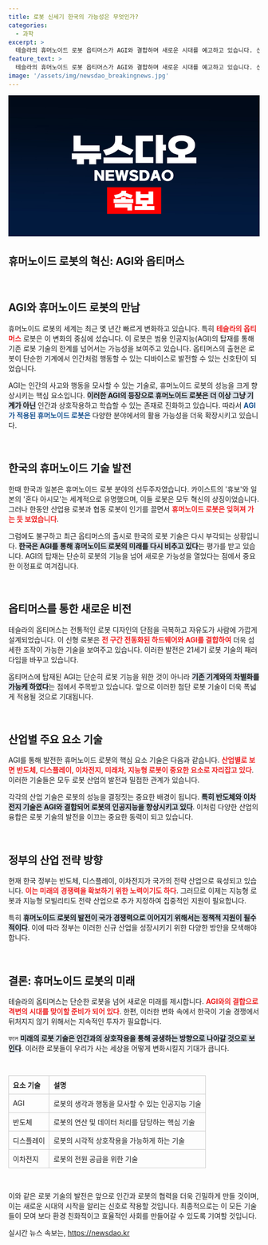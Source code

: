 ```yaml
---
title: 로봇 신세기 한국의 가능성은 무엇인가?
categories:
  - 과학
excerpt: >
  테슬라의 휴머노이드 로봇 옵티머스가 AGI와 결합하며 새로운 시대를 예고하고 있습니다. 산업의 패러다임이 변화하는 가운데, 한국도 지능형 로봇과 모빌리티 육성에 나서야 할 때입니다!
feature_text: >
  테슬라의 휴머노이드 로봇 옵티머스가 AGI와 결합하며 새로운 시대를 예고하고 있습니다. 산업의 패러다임이 변화하는 가운데, 한국도 지능형 로봇과 모빌리티 육성에 나서야 할 때입니다!
image: '/assets/img/newsdao_breakingnews.jpg'
---
```


<p><img src="/assets/img/newsdao_breakingnews.jpg" alt="firstkoreanews 속보" /></p>

<h2 data-ke-size="size26">휴머노이드 로봇의 혁신: AGI와 옵티머스</h2>

<p data-ke-size="size16">&nbsp;</p>

<h2>AGI와 휴머노이드 로봇의 만남</h2>

<p>휴머노이드 로봇의 세계는 최근 몇 년간 빠르게 변화하고 있습니다. 특히 <b><span style="color: #ee2323;">테슬라의 옵티머스</span></b> 로봇은 이 변화의 중심에 섰습니다. 이 로봇은 범용 인공지능(AGI)의 탑재를 통해 기존 로봇 기술의 한계를 넘어서는 가능성을 보여주고 있습니다. 옵티머스의 출현은 로봇이 단순한 기계에서 인간처럼 행동할 수 있는 디바이스로 발전할 수 있는 신호탄이 되었습니다. </p>

<p>AGI는 인간의 사고와 행동을 모사할 수 있는 기술로, 휴머노이드 로봇의 성능을 크게 향상시키는 핵심 요소입니다. <b><span style="background-color: #21538527;">이러한 AGI의 등장으로 휴머노이드 로봇은 더 이상 그냥 기계가 아닌</span></b> 인간과 상호작용하고 학습할 수 있는 존재로 진화하고 있습니다. 따라서 <b><span style="color: #1a5490;">AGI가 적용된 휴머노이드 로봇은</span></b> 다양한 분야에서의 활용 가능성을 더욱 확장시키고 있습니다.</p>

<p data-ke-size="size16">&nbsp;</p>

<h2>한국의 휴머노이드 기술 발전</h2>

<p>한때 한국과 일본은 휴머노이드 로봇 분야의 선두주자였습니다. 카이스트의 '휴보'와 일본의 '혼다 아시모'는 세계적으로 유명했으며, 이들 로봇은 모두 혁신의 상징이었습니다. 그러나 한동안 산업용 로봇과 협동 로봇이 인기를 끌면서 <b><span style="color: #ee2323;">휴머노이드 로봇은 잊혀져 가는 듯 보였습니다</span></b>. </p>

<p>그럼에도 불구하고 최근 옵티머스의 출시로 한국의 로봇 기술은 다시 부각되는 상황입니다. <b><span style="background-color: #21538527;">한국은 AGI를 통해 휴머노이드 로봇의 미래를 다시 비추고 있다</span></b>는 평가를 받고 있습니다. AGI의 탑재는 단순히 로봇의 기능을 넘어 새로운 가능성을 열었다는 점에서 중요한 이정표로 여겨집니다. </p>

<p data-ke-size="size16">&nbsp;</p>

<h2>옵티머스를 통한 새로운 비전</h2>

<p>테슬라의 옵티머스는 전통적인 로봇 디자인의 단점을 극복하고 자유도가 사람에 가깝게 설계되었습니다. 이 신형 로봇은 <b><span style="color: #ee2323;">전 구간 전동화된 하드웨어와 AGI를 결합하여</span></b> 더욱 섬세한 조작이 가능한 기술을 보여주고 있습니다. 이러한 발전은 21세기 로봇 기술의 패러다임을 바꾸고 있습니다. </p>

<p>옵티머스에 탑재된 AGI는 단순히 로봇 기능을 위한 것이 아니라 <b><span style="background-color: #21538527;">기존 기계와의 차별화를 가능케 하였다</span></b>는 점에서 주목받고 있습니다. 앞으로 이러한 첨단 로봇 기술이 더욱 폭넓게 적용될 것으로 기대됩니다. </p>

<p data-ke-size="size16">&nbsp;</p>

<h2>산업별 주요 요소 기술</h2>

<p>AGI를 통해 발전한 휴머노이드 로봇의 핵심 요소 기술은 다음과 같습니다. <b><span style="color: #ee2323;">산업별로 보면 반도체, 디스플레이, 이차전지, 미래차, 지능형 로봇이 중요한 요소로 자리잡고 있다</span></b>. 이러한 기술들은 모두 로봇 산업의 발전과 밀접한 관계가 있습니다.</p>

<p>각각의 산업 기술은 로봇의 성능을 결정짓는 중요한 배경이 됩니다. <b><span style="background-color: #21538527;">특히 반도체와 이차전지 기술은 AGI와 결합되어 로봇의 인공지능을 향상시키고 있다</span></b>. 이처럼 다양한 산업의 융합은 로봇 기술의 발전을 이끄는 중요한 동력이 되고 있습니다. </p>

<p data-ke-size="size16">&nbsp;</p>

<h2>정부의 산업 전략 방향</h2>

<p>현재 한국 정부는 반도체, 디스플레이, 이차전지가 국가의 전략 산업으로 육성되고 있습니다. <b><span style="color: #ee2323;">이는 미래의 경쟁력을 확보하기 위한 노력이기도 하다</span></b>. 그러므로 이제는 지능형 로봇과 지능형 모빌리티도 전략 산업으로 추가 지정하여 집중적인 지원이 필요합니다.</p>

<p>특히 <b><span style="background-color: #21538527;">휴머노이드 로봇의 발전이 국가 경쟁력으로 이어지기 위해서는 정책적 지원이 필수적이다</span></b>. 이에 따라 정부는 이러한 신규 산업을 성장시키기 위한 다양한 방안을 모색해야 합니다. </p>

<p data-ke-size="size16">&nbsp;</p>

<h2>결론: 휴머노이드 로봇의 미래</h2>

<p>테슬라의 옵티머스는 단순한 로봇을 넘어 새로운 미래를 제시합니다. <b><span style="color: #ee2323;">AGI와의 결합으로 격변의 시대를 맞이할 준비가 되어 있다</span></b>. 한편, 이러한 변화 속에서 한국이 기술 경쟁에서 뒤처지지 않기 위해서는 지속적인 투자가 필요합니다. </p>

<p>ফলে <b><span style="background-color: #21538527;">미래의 로봇 기술은 인간과의 상호작용을 통해 공생하는 방향으로 나아갈 것으로 보인다</span></b>. 이러한 로봇들이 우리가 사는 세상을 어떻게 변화시킬지 기대가 큽니다. </p>

<p data-ke-size="size16">&nbsp;</p>

<table style="width: 100%; border-collapse: collapse;">
  <tr>
    <th style="border: 1px solid #ccc; padding: 8px; text-align: left;">요소 기술</th>
    <th style="border: 1px solid #ccc; padding: 8px; text-align: left;">설명</th>
  </tr>
  <tr>
    <td style="border: 1px solid #ccc; padding: 8px;">AGI</td>
    <td style="border: 1px solid #ccc; padding: 8px;">로봇의 생각과 행동을 모사할 수 있는 인공지능 기술</td>
  </tr>
  <tr>
    <td style="border: 1px solid #ccc; padding: 8px;">반도체</td>
    <td style="border: 1px solid #ccc; padding: 8px;">로봇의 연산 및 데이터 처리를 담당하는 핵심 기술</td>
  </tr>
  <tr>
    <td style="border: 1px solid #ccc; padding: 8px;">디스플레이</td>
    <td style="border: 1px solid #ccc; padding: 8px;">로봇의 시각적 상호작용을 가능하게 하는 기술</td>
  </tr>
  <tr>
    <td style="border: 1px solid #ccc; padding: 8px;">이차전지</td>
    <td style="border: 1px solid #ccc; padding: 8px;">로봇의 전원 공급을 위한 기술</td>
  </tr>
</table>

<p data-ke-size="size16">&nbsp;</p>

<p>이와 같은 로봇 기술의 발전은 앞으로 인간과 로봇의 협력을 더욱 긴밀하게 만들 것이며, 이는 새로운 시대의 시작을 알리는 신호로 작용할 것입니다. 최종적으로는 이 모든 기술들이 모여 보다 환경 친화적이고 효율적인 사회를 만들어갈 수 있도록 기여할 것입니다.</p>
실시간 뉴스 속보는, <a href="https://newsdao.kr" rel="dofollow">https://newsdao.kr</a>


